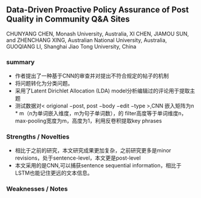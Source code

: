 ## Data-Driven Proactive Policy Assurance of Post Quality in Community Q&A Sites
CHUNYANG CHEN, Monash University, Australia,
XI CHEN, JIAMOU SUN, and ZHENCHANG XING, Australian National University, Australia,
GUOQIANG LI, Shanghai Jiao Tong University, China
### summary
* 作者提出了一种基于CNN的审查并对提出不符合规定的帖子的机制
* 将问题转化为分类问题。
* 采用了Latent Dirichlet Allocation (LDA) model分析编辑过的评论用于提取主题
* 测试数据对< origional −post, post −body −edit −type >,CNN 嵌入矩阵为n * m（n为单词嵌入维度，m为句子单词数），的 filter高度等于单词维度n，max-pooling宽度为m，高度为1，利用反卷积提取key phrases
### Strengths / Novelties
* 相比于之前的研究，本文研究成果更加复杂，之前研究更多是minor revisions，处于sentence-level，本文更是post-level
* 本文采用的是CNN,可以捕获sentence sequential information，相比于LSTM也能记住更远的文本信息。
### Weaknesses / Notes
